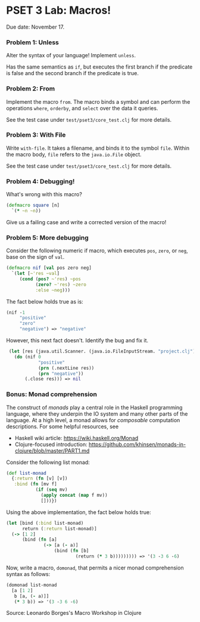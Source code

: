 # PSET 3 Lab: Macros!

Due date: November 17.

### Problem 1: Unless
Alter the syntax of your language! Implement `unless`.

Has the same semantics as `if`, but executes the first branch if the predicate
is false and the second branch if the predicate is true.

### Problem 2: From
Implement the macro `from`. The macro binds a symbol and can perform the
operations `where`, `orderby`, and `select` over the data it queries.

See the test case under `test/pset3/core_test.clj` for more details.

### Problem 3: With File
Write `with-file`. It takes a filename, and binds it to the symbol `file`.
Within the macro body, `file` refers to the `java.io.File` object.

See the test case under `test/pset3/core_test.clj` for more details.

### Problem 4: Debugging!
What's wrong with this macro?

```clojure
(defmacro square [n]
  `(* ~n ~n))
```

Give us a failing case and write a corrected version of the macro!

### Problem 5: More debugging

Consider the following numeric if macro, which executes `pos`, `zero`, or `neg`, base on the sign of `val`.
```clojure
(defmacro nif [val pos zero neg]
  `(let [~'res ~val]
     (cond (pos? ~'res) ~pos
           (zero? ~'res) ~zero
           :else ~neg)))
```

The fact below holds true as is:
```clojure
(nif -1
     "positive"
     "zero"
     "negative") => "negative"
```

However, this next fact doesn't. Identify the bug and fix it. 
```clojure
 (let [res (java.util.Scanner. (java.io.FileInputStream. "project.clj"))]
   (do (nif 0
            "positive"
            (prn (.nextLine res))
            (prn "negative"))
       (.close res))) => nil
```

### Bonus: Monad comprehension

The construct of *monads* play a central role in the Haskell programming
language, where they underpin the IO system and many other parts of the
language.  At a high level, a monad allows for *composable* computation
descriptions.  For some helpful resources, see

- Haskell wiki article: https://wiki.haskell.org/Monad
- Clojure-focused introduction: https://github.com/khinsen/monads-in-clojure/blob/master/PART1.md


Consider the following list monad:
```clojure
(def list-monad
  {:return (fn [v] [v])
   :bind (fn [mv f]
           (if (seq mv)
             (apply concat (map f mv))
             []))})
```

Using the above implementation, the fact below holds true:

```clojure
(let [bind (:bind list-monad)
      return (:return list-monad)]
  (-> [1 2]
      (bind (fn [a]
              (-> [a (- a)]
                  (bind (fn [b]
                          (return (* 3 b))))))))) => '(3 -3 6 -6)
```

Now, write a macro, `domonad`, that permits a nicer monad comprehension syntax
as follows:

```clojure
(domonad list-monad
  [a [1 2]
   b [a, (- a)]]
   (* 3 b)) => '(3 -3 6 -6)
```

Source: Leonardo Borges's Macro Workshop in Clojure

